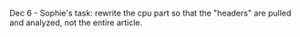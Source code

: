 Dec 6 - Sophie's task: rewrite the cpu part so that the "headers" are pulled and analyzed, not the entire article.
